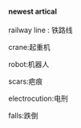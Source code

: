 #### newest artical

railway line : 铁路线

crane:起重机

robot:机器人

scars:疤痕

electrocution:电刑

falls:跌倒

